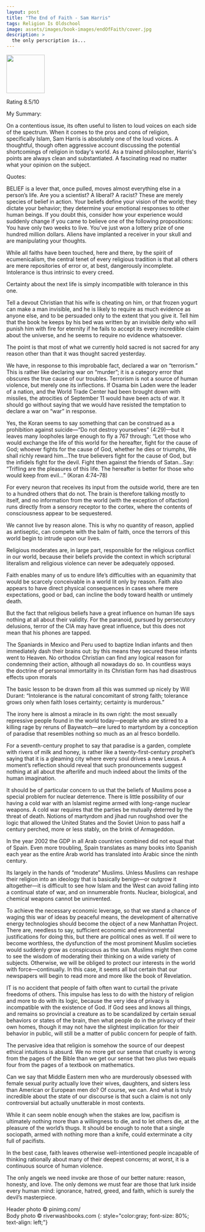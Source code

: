 ```yaml
---
layout: post
title: "The End of Faith - Sam Harris"
tags: Religion Is Oldschool
image: assets/images/book-images/endOfFaith/cover.jpg
description: > 
  the only perscription is...
---
```

<img src="http://www.riverwashbooks.com/shop_image/product/REL0724.jpg" width="100">
<br>

Rating 8.5/10

My Summary:

On a contentious issue, its often useful to listen to loud voices on each side of the spectrum. When it comes to the pros and cons of religion, specifically Islam, Sam Harris is absolutely one of the loud voices. A thoughtful, though often aggressive account discussing the potential shortcomings of religion in today's world. As a trained philosopher, Harris's points are always clean and substantiated. A fascinating read no matter what your opinion on the subject. 

Quotes:

BELIEF is a lever that, once pulled, moves almost everything else in a person’s life. Are you a scientist? A liberal? A racist? These are merely species of belief in action. Your beliefs define your vision of the world; they dictate your behavior; they determine your emotional responses to other human beings. If you doubt this, consider how your experience would suddenly change if you came to believe one of the following propositions: You have only two weeks to live. You’ve just won a lottery prize of one hundred million dollars. Aliens have implanted a receiver in your skull and are manipulating your thoughts.

While all faiths have been touched, here and there, by the spirit of ecumenicalism, the central tenet of every religious tradition is that all others are mere repositories of error or, at best, dangerously incomplete. Intolerance is thus intrinsic to every creed.

Certainty about the next life is simply incompatible with tolerance in this one.

Tell a devout Christian that his wife is cheating on him, or that frozen yogurt can make a man invisible, and he is likely to require as much evidence as anyone else, and to be persuaded only to the extent that you give it. Tell him that the book he keeps by his bed was written by an invisible deity who will punish him with fire for eternity if he fails to accept its every incredible claim about the universe, and he seems to require no evidence whatsoever.

The point is that most of what we currently hold sacred is not sacred for any reason other than that it was thought sacred yesterday.

We have, in response to this improbable fact, declared a war on “terrorism.” This is rather like declaring war on “murder”; it is a category error that obscures the true cause of our troubles. Terrorism is not a source of human violence, but merely one its inflections. If Osama bin Laden were the leader of a nation, and the World Trade Center had been brought down with missiles, the atrocities of September 11 would have been acts of war. It should go without saying that we would have resisted the temptation to declare a war on “war” in response.

Yes, the Koran seems to say something that can be construed as a prohibition against suicide—“Do not destroy yourselves” (4:29)—but it leaves many loopholes large enough to fly a 767 through: “Let those who would exchange the life of this world for the hereafter, fight for the cause of God; whoever fights for the cause of God, whether he dies or triumphs, We shall richly reward him…The true believers fight for the cause of God, but the infidels fight for the devil. Fight then against the friends of Satan…Say: “Trifling are the pleasures of this life. The hereafter is better for those who would keep from evil…” (Koran 4:74–78)

For every neuron that receives its input from the outside world, there are ten to a hundred others that do not. The brain is therefore talking mostly to itself, and no information from the world (with the exception of olfaction) runs directly from a sensory receptor to the cortex, where the contents of consciousness appear to be sequestered.

We cannot live by reason alone. This is why no quantity of reason, applied as antiseptic, can compete with the balm of faith, once the terrors of this world begin to intrude upon our lives.

Religious moderates are, in large part, responsible for the religious conflict in our world, because their beliefs provide the context in which scriptural literalism and religious violence can never be adequately opposed.

Faith enables many of us to endure life’s difficulties with an equanimity that would be scarcely conceivable in a world lit only by reason. Faith also appears to have direct physical consequences in cases where mere expectations, good or bad, can incline the body toward health or untimely death.

But the fact that religious beliefs have a great influence on human life says nothing at all about their validity. For the paranoid, pursued by persecutory delusions, terror of the CIA may have great influence, but this does not mean that his phones are tapped.

The Spaniards in Mexico and Peru used to baptize Indian infants and then immediately dash their brains out: by this means they secured these infants went to Heaven. No orthodox Christian can find any logical reason for condemning their action, although all nowadays do so. In countless ways the doctrine of personal immortality in its Christian form has had disastrous effects upon morals

The basic lesson to be drawn from all this was summed up nicely by Will Durant: “Intolerance is the natural concomitant of strong faith; tolerance grows only when faith loses certainty; certainty is murderous.”

The irony here is almost a miracle in its own right: the most sexually repressive people found in the world today—people who are stirred to a killing rage by reruns of Baywatch—are lured to martyrdom by a conception of paradise that resembles nothing so much as an al fresco bordello.

For a seventh-century prophet to say that paradise is a garden, complete with rivers of milk and honey, is rather like a twenty-first-century prophet’s saying that it is a gleaming city where every soul drives a new Lexus. A moment’s reflection should reveal that such pronouncements suggest nothing at all about the afterlife and much indeed about the limits of the human imagination.

It should be of particular concern to us that the beliefs of Muslims pose a special problem for nuclear deterrence. There is little possibility of our having a cold war with an Islamist regime armed with long-range nuclear weapons. A cold war requires that the parties be mutually deterred by the threat of death. Notions of martyrdom and jihad run roughshod over the logic that allowed the United States and the Soviet Union to pass half a century perched, more or less stably, on the brink of Armageddon.

In the year 2002 the GDP in all Arab countries combined did not equal that of Spain. Even more troubling, Spain translates as many books into Spanish each year as the entire Arab world has translated into Arabic since the ninth century.

Its largely in the hands of “moderate” Muslims. Unless Muslims can reshape their religion into an ideology that is basically benign—or outgrow it altogether—it is difficult to see how Islam and the West can avoid falling into a continual state of war, and on innumerable fronts. Nuclear, biological, and chemical weapons cannot be uninvented.

To achieve the necessary economic leverage, so that we stand a chance of waging this war of ideas by peaceful means, the development of alternative energy technologies should become the object of a new Manhattan Project. There are, needless to say, sufficient economic and environmental justifications for doing this, but there are political ones as well. If oil were to become worthless, the dysfunction of the most prominent Muslim societies would suddenly grow as conspicuous as the sun. Muslims might then come to see the wisdom of moderating their thinking on a wide variety of subjects. Otherwise, we will be obliged to protect our interests in the world with force—continually. In this case, it seems all but certain that our newspapers will begin to read more and more like the book of Revelation.

IT is no accident that people of faith often want to curtail the private freedoms of others. This impulse has less to do with the history of religion and more to do with its logic, because the very idea of privacy is incompatible with the existence of God. If God sees and knows all things, and remains so provincial a creature as to be scandalized by certain sexual behaviors or states of the brain, then what people do in the privacy of their own homes, though it may not have the slightest implication for their behavior in public, will still be a matter of public concern for people of faith.

The pervasive idea that religion is somehow the source of our deepest ethical intuitions is absurd. We no more get our sense that cruelty is wrong from the pages of the Bible than we get our sense that two plus two equals four from the pages of a textbook on mathematics.

Can we say that Middle Eastern men who are murderously obsessed with female sexual purity actually love their wives, daughters, and sisters less than American or European men do? Of course, we can. And what is truly incredible about the state of our discourse is that such a claim is not only controversial but actually unutterable in most contexts.

While it can seem noble enough when the stakes are low, pacifism is ultimately nothing more than a willingness to die, and to let others die, at the pleasure of the world’s thugs. It should be enough to note that a single sociopath, armed with nothing more than a knife, could exterminate a city full of pacifists.

In the best case, faith leaves otherwise well-intentioned people incapable of thinking rationally about many of their deepest concerns; at worst, it is a continuous source of human violence.

The only angels we need invoke are those of our better nature: reason, honesty, and love. The only demons we must fear are those that lurk inside every human mind: ignorance, hatred, greed, and faith, which is surely the devil’s masterpiece.

Header photo &copy; pinimg.com/<br>
Body photo &copy; riverwashbooks.com
{: style="color:gray; font-size: 80%; text-align: left;"}